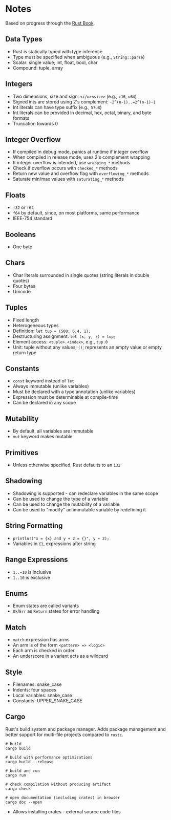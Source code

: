 # Notes

Based on progress through the [Rust Book](https://doc.rust-lang.org/book/).

## Data Types

- Rust is statically typed with type inference
- Type must be specified when ambiguous (e.g., `String::parse`)
- Scalar: single value; int, float, bool, char
- Compound: tuple, array

## Integers

- Two dimensions, size and sign: `<i/u><size>` (e.g., `i16`, `u64`)
- Signed ints are stored using 2's complement: `-2^(n-1)..=2^(n-1)-1`
- Int literals can have type suffix (e.g., `57u8`)
- Int literals can be provided in decimal, hex, octal, binary, and byte formats
- Truncation towards 0

## Integer Overflow

- If compiled in debug mode, panics at runtime if integer overflow
- When compiled in release mode, uses 2's complement wrapping
- If integer overflow is intended, use `wrapping_*` methods
- Check if overflow occurs with `checked_*` methods
- Return new value and overflow flag with `overflowing_*` methods
- Saturate min/max values with `saturating_*` methods

## Floats

- `f32` or `f64`
- `f64` by default, since, on most platforms, same performance
- IEEE-754 standard

## Booleans

- One byte

## Chars

- Char literals surrounded in single quotes (string literals in double quotes)
- Four bytes
- Unicode

## Tuples

- Fixed length
- Heterogeneous types
- Definition: `let tup = (500, 6.4, 1);`
- Destructuring assignment: `let (x, y, z) = tup;`
- Element access: `<tuple>.<index>`, e.g., `tup.0`
- Unit: tuple without any values; `()`; represents an empty value or empty return type

## Constants

- `const` keyword instead of `let`
- Always immutable (unlike variables)
- Must be declared with a type annotation (unlike variables)
- Expression must be determinable at compile-time
- Can be declared in any scope

## Mutability

- By default, all variables are immutable
- `mut` keyword makes mutable

## Primitives

- Unless otherwise specified, Rust defaults to an `i32`

## Shadowing

- Shadowing is supported - can redeclare variables in the same scope
- Can be used to change the type of a variable
- Can be used to change the mutability of a variable
- Can be used to "modify" an immutable variable by redefining it

## String Formatting

- `println!("x = {x} and y + 2 = {}", y + 2);`
- Variables in `{}`, expressions after string

## Range Expressions

- `1..=10` is inclusive
- `1..10` is exclusive

## Enums

- Enum states are called variants
- `Ok`/`Err` as `Return` states for error handling

## Match

- `match` expression has arms
- An arm is of the form `<pattern> => <logic>`
- Each arm is checked in order
- An underscore in a variant acts as a wildcard

## Style

- Filenames: snake_case
- Indents: four spaces
- Local variables: snake_case
- Constants: UPPER_SNAKE_CASE

## Cargo

Rust's build system and package manager. Adds package management
and better support for multi-file projects compared to `rustc`.

```shell
# build
cargo build

# build with performance optimizations
cargo build --release

# build and run
cargo run

# check compilation without producing artifact
cargo check

# open documentation (including crates) in browser
cargo doc --open
```

- Allows installing crates - external source code files

